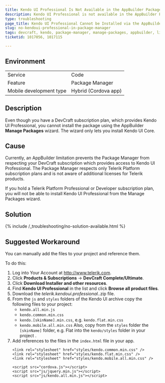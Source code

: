 ```yaml
---
title: Kendo UI Professional Is Not Available in the AppBuilder Package Manager
description: Kendo UI Professional is not available in the AppBuilder Package Manager when using a DevCraft license.
type: troubleshooting
page_title: Kendo UI Professional Cannot be Installed via the AppBuilder Package Manager
slug: no-kendoui-professional-in-package-manager
tags: devcraft, kendo, package-manager, manage-packages, appbuilder, licensing
ticketid: 1017056, 1017115

---
```


## Environment 
<table>
  <tr>
    <td>Service</td>
    <td>Code</td>
  </tr>
  <tr>
    <td>Feature</td>
    <td>Package Manager</td>
  </tr>
  <tr>
    <td>Mobile development type</td>
    <td>Hybrid (Cordova app)</td>
  </tr>
</table>

## Description
Even though you have a DevCraft subscription plan, which provides Kendo UI Professional, you cannot install the package using the AppBuilder **Manage Packages** wizard. The wizard only lets you install Kendo UI Core.

## Cause
Currently, an AppBuilder limitation prevents the Package Manager from respecting your DevCraft subscription which provides access to Kendo UI Professional. The Package Manager respects only Telerik Platform subscription plans and is not aware of additional licenses for Telerik products.

If you hold a Telerik Platform Professional or Developer subscription plan, you will not be able to install Kendo UI Professional from the Manage Packages wizard.

## Solution
{% include /_troubleshooting/no-solution-available.html %}

## Suggested Workaround
You can manually add the files to your project and reference them. 

To do this:

1. Log into Your Account at <a href="http://www.telerik.com" target="_blank" title="Telerik">http://www.telerik.com</a>.
2. Click **Products & Subscriptions** -> **DevCraft Complete/Ultimate**.
3. Click **Download Installer and other resources**.
4. Find **Kendo UI Professional** in the list and click **Browse all product files**.
5. Download the *telerik.kendoui.professional.*.zip file.
6. From the `js` and `styles` folders of the Kendo UI archive copy the following files to your project:
	* `kendo.all.min.js`
	* `kendo.common.min.css`
	* `kendo.[skinName].min.css`, e.g. `kendo.flat.min.css`
	* `kendo.mobile.all.min.css`
	Also, copy from the `styles` folder the `[skinName]` folder, e.g. Flat into the `kendo/styles` folder in your project .
7. Add references to the files in the `index.html` file in your app.
	```
	<link rel="stylesheet" href="styles/kendo.common.min.css" />
	<link rel="stylesheet" href="styles/kendo.flat.min.css" />
	<link rel="stylesheet" href="styles/kendo.mobile.all.min.css" />
   
	<script src="cordova.js"></script>
	<script src="js/jquery.min.js"></script>
	<script src="js/kendo.all.min.js"></script>
	```
